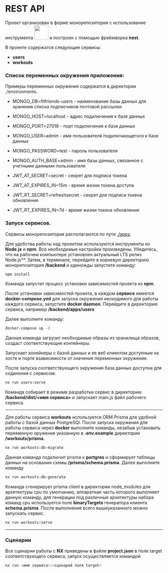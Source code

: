 # REST API

Проект организован в форме монорепозитория с использование инструмента <a alt="Nx logo" href="https://nx.dev" target="_blank" rel="noreferrer"><img src="https://raw.githubusercontent.com/nrwl/nx/master/images/nx-logo.png" width="45"></a> и построен
с помощью фреймворка **nest**.

В проекте содержатся следующие сервисы:
* **users**
* **workouts**

### Список переменных окружения приложения:
Примеры переменных окружения содержатся в директории ./environments.

* MONGO_DB=fitfriends-users - наименование базы данных для хранения списка подписчиков почтовой рассылки
* MONGO_HOST=localhost - адрес подключения к базе данных
* MONGO_PORT=27018 - порт подключения к базе данных
* MONGO_USER=admin - имя пользователя подключающегося к базе данных
* MONGO_PASSWORD=test - пароль пользователя
* MONGO_AUTH_BASE=admin - имя базы данных, связанное с учетными данными пользователя

* JWT_AT_SECRET=secret - секрет для подписи токена
* JWT_AT_EXPIRES_IN=15m - время жизни токена доступа

* JWT_RT_SECRET=refreshsecret - секрет для подписи токена обновления
* JWT_RT_EXPIRES_IN=7d - время жизни токена обновления


### Запуск сервисов.

Сервисы монорепозитория располагаются по пути [./apps](./apps/).

Для удобства работы над проектом используются инструменты из **Node.js** и **npm**. Все необходимые настройки произведены. Убедитесь, что на рабочем компьютере установлен актуальный LTS релиз Node.js**. Затем, в терминале, перейдите в корневую директорию монорепозитория **/backend** и _единожды_ запустите команду:

```bash
npm install
```

Команда запустит процесс установки зависимостей проекта из **npm**.

После установки зависимостей проекта, в каждом **сервисе** имеется **docker-compose.yml** для запуска окружения неоходимого для работы каждого сервиса, запустите **docker daemon**. Перейдите в директорию сервиса, например **/backend/apps/users**

Далее выполните команду:

```bash
docker-compose up -d
```
Данная команда загрузит необходимые образы из хранилища образов, создаст  соответствующие контейнеры.

Запускает конейнеры с базой данных и ее веб клиентом доступным на хосте и порте взависимости от значения переменных окружения.

После запуска соответствующего окружения база данных доступна для содинения с сервисом:

```bash
nx run users:serve
```

Команда собирает в режиме разработки сервис в директорию **/backend/dist/<имя сервиса>** и запускает main.js файл рабочего сервиса.

---

Для работы сервиса **workouts** используется ORM Prisma для удобной работы с базой данных PostgreSQl. После запуска окружения для работы сервиса через **docker** выполните команды, незабыв установить переменную оружения указанную в **.env.example** директории **/workouts/prisma**.

```bash
nx run workouts:db-migrate
```
Данная команда подключит prisma к **portgres** и сформирует таблицы данных на основании схемы **/prisma/schema.prisma**. 
Далее выполните команду 

```bash
nx run workouts:db-generate
```

Команда сгенерирует prisma client в директории node_modules для архитектуры cpu по умолчанию, аппаратная часть которого выполняет данную команду, для генерации под различные архитектуры набора команд cpu используется поле **binaryTargets** генератора клиента **schema.prisma**.
После выполнения всего вышеуказанного можно запускать сервис.

```bash
nx run workouts:serve
```
---

### Сценарии

Все сценарии работы с **NX** приведены в файле **project.json** в поле target соответствующего сервиса, запуск осуществляется командой
```bash
nx run <имя сервиса>:<сценарий поля target>
```
